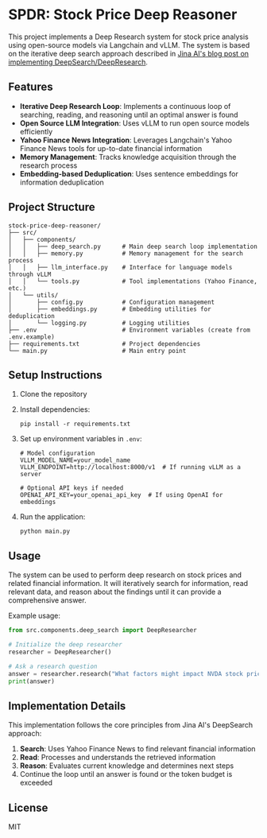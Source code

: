 # SPDR: Stock Price Deep Reasoner

This project implements a Deep Research system for stock price analysis using open-source models via Langchain and vLLM. The system is based on the iterative deep search approach described in [Jina AI's blog post on implementing DeepSearch/DeepResearch](https://jina.ai/news/a-practical-guide-to-implementing-deepsearch-deepresearch/).

## Features

- **Iterative Deep Research Loop**: Implements a continuous loop of searching, reading, and reasoning until an optimal answer is found
- **Open Source LLM Integration**: Uses vLLM to run open source models efficiently
- **Yahoo Finance News Integration**: Leverages Langchain's Yahoo Finance News tools for up-to-date financial information
- **Memory Management**: Tracks knowledge acquisition through the research process
- **Embedding-based Deduplication**: Uses sentence embeddings for information deduplication

## Project Structure

```
stock-price-deep-reasoner/
├── src/
│   ├── components/
│   │   ├── deep_search.py      # Main deep search loop implementation
│   │   ├── memory.py           # Memory management for the search process
│   │   ├── llm_interface.py    # Interface for language models through vLLM
│   │   └── tools.py            # Tool implementations (Yahoo Finance, etc.)
│   └── utils/
│       ├── config.py           # Configuration management
│       ├── embeddings.py       # Embedding utilities for deduplication
│       └── logging.py          # Logging utilities
├── .env                        # Environment variables (create from .env.example)
├── requirements.txt            # Project dependencies
└── main.py                     # Main entry point
```

## Setup Instructions

1. Clone the repository
2. Install dependencies:
   ```
   pip install -r requirements.txt
   ```
3. Set up environment variables in `.env`:
   ```
   # Model configuration
   VLLM_MODEL_NAME=your_model_name
   VLLM_ENDPOINT=http://localhost:8000/v1  # If running vLLM as a server

   # Optional API keys if needed
   OPENAI_API_KEY=your_openai_api_key  # If using OpenAI for embeddings
   ```

4. Run the application:
   ```
   python main.py
   ```

## Usage

The system can be used to perform deep research on stock prices and related financial information. It will iteratively search for information, read relevant data, and reason about the findings until it can provide a comprehensive answer.

Example usage:
```python
from src.components.deep_search import DeepResearcher

# Initialize the deep researcher
researcher = DeepResearcher()

# Ask a research question
answer = researcher.research("What factors might impact NVDA stock price in the next quarter?")
print(answer)
```

## Implementation Details

This implementation follows the core principles from Jina AI's DeepSearch approach:
1. **Search**: Uses Yahoo Finance News to find relevant financial information
2. **Read**: Processes and understands the retrieved information
3. **Reason**: Evaluates current knowledge and determines next steps
4. Continue the loop until an answer is found or the token budget is exceeded

## License

MIT
